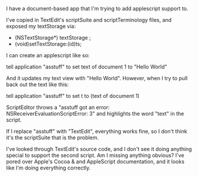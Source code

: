 I have a document-based app that I'm trying to add applescript support to.

I've copied in TextEdit's scriptSuite and scriptTerminology files, and exposed my textStorage via:

- (NSTextStorage*) textStorage ;
- (void)setTextStorage:(id)ts;

I can create an applescript like so:

tell application "asstuff" to set text of document 1 to "Hello World"

And it updates my text view with "Hello World".  However, when I try to pull back out the text like this:

tell application "asstuff" to set t to (text of document 1)

ScriptEditor throws a "asstuff got an error: NSReceiverEvaluationScriptError: 3" and highlights the word "text" in the script.

If I replace "asstuff" with "TextEdit", everything works fine, so I don't think it's the scriptSuite that is the problem.

I've looked through TextEdit's source code, and I don't see it doing anything special to support the second script.  Am I missing anything obvious?  I've pored over Apple's Cocoa & and AppleScript documentation, and it looks like I'm doing everything correctly.
